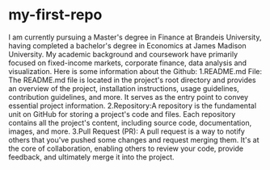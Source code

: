 # my-first-repo
I am currently pursuing a Master's degree in Finance at Brandeis University, having completed a bachelor's degree in Economics at James Madison University. My academic background and coursework have primarily focused on fixed-income markets, corporate finance, data analysis and visualization.
Here is some information about the Github: 
1.README.md File: The README.md file is located in the project's root directory and provides an overview of the project, installation instructions, usage guidelines, contribution guidelines, and more. It serves as the entry point to convey essential project information.
2.Repository:A repository is the fundamental unit on GitHub for storing a project's code and files. Each repository contains all the project's content, including source code, documentation, images, and more.
3.Pull Request (PR): A pull request is a way to notify others that you've pushed some changes and request merging them. It's at the core of collaboration, enabling others to review your code, provide feedback, and ultimately merge it into the project.

